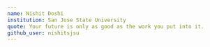 ```yaml
---
name: Nishit Doshi
institution: San Jose State University
quote: Your future is only as good as the work you put into it.
github_user: nishitsjsu
---
```

